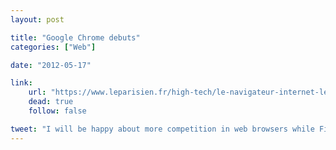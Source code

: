 ```yaml
---
layout: post

title: "Google Chrome debuts"
categories: ["Web"]

date: "2012-05-17"

link:
    url: "https://www.leparisien.fr/high-tech/le-navigateur-internet-le-plus-utilise-au-monde-serait-google-chrome-16-05-2012-2004533.php"
    dead: true
    follow: false

tweet: "I will be happy about more competition in web browsers while Firefox stays first and IE last."
---
```

